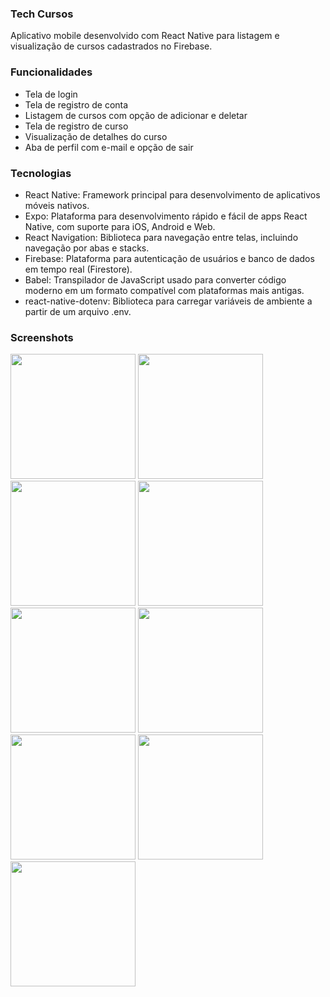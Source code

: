 <h3>Tech Cursos</h3>

Aplicativo mobile desenvolvido com React Native para listagem e visualização de cursos cadastrados no Firebase.

<h3>Funcionalidades</h3>

- Tela de login
- Tela de registro de conta
- Listagem de cursos com opção de adicionar e deletar
- Tela de registro de curso
- Visualização de detalhes do curso
- Aba de perfil com e-mail e opção de sair

<h3>Tecnologias</h3>

- React Native: Framework principal para desenvolvimento de aplicativos móveis nativos.
- Expo: Plataforma para desenvolvimento rápido e fácil de apps React Native, com suporte para iOS, Android e Web.
- React Navigation: Biblioteca para navegação entre telas, incluindo navegação por abas e stacks.
- Firebase: Plataforma para autenticação de usuários e banco de dados em tempo real (Firestore).
- Babel: Transpilador de JavaScript usado para converter código moderno em um formato compatível com plataformas mais antigas.
- react-native-dotenv: Biblioteca para carregar variáveis de ambiente a partir de um arquivo .env.

<h3>Screenshots</h3>
<p float="left">
  <img src="https://github.com/user-attachments/assets/406866d9-4acd-4d30-ab8f-f6b3b4fecea1" width="200"/>
  <img src="https://github.com/user-attachments/assets/1871ac5f-bc5f-4518-a426-434c69e28643" width="200"/>
  <img src="https://github.com/user-attachments/assets/5930517d-9457-4123-a74f-00d18659bf67" width="200"/>
  <img src="https://github.com/user-attachments/assets/19eab86d-9ebb-4c92-90ee-8fb03817c8b2" width="200"/>
  <img src="https://github.com/user-attachments/assets/784a74af-1bca-4b1d-ae4b-f67724ad012d" width="200"/>
  <img src="https://github.com/user-attachments/assets/f0644518-4670-4f7b-a390-97c6916d68f5" width="200"/>
  <img src="https://github.com/user-attachments/assets/fe61bb71-d46b-43a2-a07e-00e179e57528" width="200"/>
  <img src="https://github.com/user-attachments/assets/f775643e-2a5a-459c-a0a4-1c58a8118c3d" width="200"/>
  <img src="https://github.com/user-attachments/assets/100d8376-437d-4d3e-9d89-020d31840056" width="200"/>
</p>
